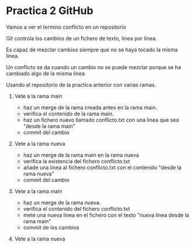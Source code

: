 # Practica 2 GitHub

Vamos a ver el termino conflicto en un repositorio

Git controla los cambios de un fichero de texto, linea por linea.

Es capaz de mezclar cambios siempre que no se haya tocado la misma linea.

Un conflicto se da cuando un cambio no se puede mezclar porque se ha cambiado algo de la misma linea

Usando el repositorio de la practica anterior con varias ramas.

1. Vete a la rama main
    - haz un merge de la rama creada antes en la rama main.
    - verifica el contenido de la rama main.
    - haz un fichero nuevo llamado conflicto.txt con una linea que sea "desde la rama main"
    - commit del cambio


2. Vete a la rama nueva
    - haz un merge de la rama main en la rama nueva
    - verifica la existencia del fichero conflicto.txt
    - añade una linea al fichero conflicto.txt con el contenido "desde la rama nueva"
    - commit del cambio

3. Vete a la rama main
    - haz un merge de la rama nueva.
    - verifica el contenido del fichero conflicto.txt
    - mete una nueva linea en el fichero con el texto "nueva linea desde la rama main"
    - commit de los cambios

4. Vete a la rama nueva 
